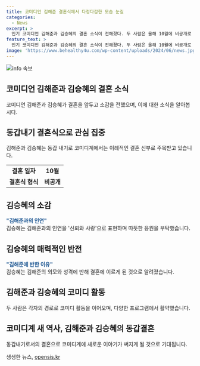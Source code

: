 ```yaml
---
title: 코미디언 김해준 결혼식에서 다정다감한 모습 눈길
categories:
  - News
excerpt: >
  인기 코미디언 김해준과 김승혜의 결혼 소식이 전해졌다. 두 사람은 올해 10월에 비공개로 결혼식을 올릴 예정이며, 서로를 신뢰하고 사랑하는 특별한 인연으로 약속했다. 김승혜는 라디오 인터뷰에서 김해준의 다정다감한 매력에 반해 결혼을 앞두고 있다고 밝혔다. 이들의 결혼은 코미디계에 새로운 이야기를 쓸 것으로 기대되며, 김해준의 유튜브 활동과 김승혜의 예능 프로그램 출연으로 더 큰 관심이 예상된다.
feature_text: >
  인기 코미디언 김해준과 김승혜의 결혼 소식이 전해졌다. 두 사람은 올해 10월에 비공개로 결혼식을 올릴 예정이며, 서로를 신뢰하고 사랑하는 특별한 인연으로 약속했다. 김승혜는 라디오 인터뷰에서 김해준의 다정다감한 매력에 반해 결혼을 앞두고 있다고 밝혔다. 이들의 결혼은 코미디계에 새로운 이야기를 쓸 것으로 기대되며, 김해준의 유튜브 활동과 김승혜의 예능 프로그램 출연으로 더 큰 관심이 예상된다.
image: 'https://www.behealthy4u.com/wp-content/uploads/2024/06/news.jpg'
---
```


<p><img src="https://www.behealthy4u.com/wp-content/uploads/2024/06/news.jpg" alt="info 속보" /></p>

<h2 data-ke-size="size26">코미디언 김해준과 김승혜의 결혼 소식</h2>

<p data-ke-size="size16">코미디언 김해준과 김승혜가 결혼을 앞두고 소감을 전했으며, 이에 대한 소식을 알아봅시다.</p>

<h2 data-ke-size="size24">동갑내기 결혼식으로 관심 집중</h2>

<p data-ke-size="size16">김해준과 김승혜는 동갑 내기로 코미디계에서는 이례적인 결혼 신부로 주목받고 있습니다.</p>

<table>
  <tr>
    <td style="text-align: center; height: 17px;"><b>결혼 일자</b></td>
    <td style="text-align: center; height: 17px;"><b>10월</b></td>
  </tr>
  <tr>
    <td style="text-align: center; height: 17px;"><b>결혼식 형식</b></td>
    <td style="text-align: center; height: 17px;"><b>비공개</b></td>
  </tr>
</table>

<h2 data-ke-size="size24">김승혜의 소감</h2>

<p data-ke-size="size16"><b><span style="color: #1a5490;">"김해준과의 인연"</span></b><br>김승혜는 김해준과의 인연을 '신뢰와 사랑'으로 표현하며 따뜻한 응원을 부탁했습니다.</p>

<h2 data-ke-size="size24">김승혜의 매력적인 반전</h2>

<p data-ke-size="size16"><b><span style="color: #1a5490;">"김해준에 반한 이유"</span></b><br>김승혜는 김해준의 외모와 성격에 반해 결혼에 이르게 된 것으로 알려졌습니다.</p>

<h2 data-ke-size="size24">김해준과 김승혜의 코미디 활동</h2>

<p data-ke-size="size16">두 사람은 각자의 경로로 코미디 활동을 이어오며, 다양한 프로그램에서 활약했습니다.</p>

<h2 data-ke-size="size24">코미디계 새 역사, 김해준과 김승혜의 동갑결혼</h2>

<p data-ke-size="size16">동갑내기로서의 결혼으로 코미디계에 새로운 이야기가 써지게 될 것으로 기대됩니다.</p>
생생한 뉴스, <a href="https://opensis.kr" rel="dofollow">opensis.kr</a>


